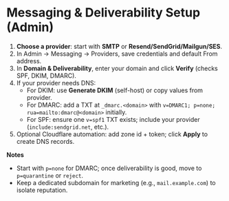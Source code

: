 # Messaging & Deliverability Setup (Admin)

1) **Choose a provider**: start with **SMTP** or **Resend/SendGrid/Mailgun/SES**.
2) In Admin → Messaging → Providers, save credentials and default From address.
3) In **Domain & Deliverability**, enter your domain and click **Verify** (checks SPF, DKIM, DMARC).
4) If your provider needs DNS:
   - For DKIM: use **Generate DKIM** (self-host) or copy values from provider.
   - For DMARC: add a TXT at `_dmarc.<domain>` with `v=DMARC1; p=none; rua=mailto:dmarc@<domain>` initially.
   - For SPF: ensure one `v=spf1` TXT exists; include your provider (`include:sendgrid.net`, etc.).
5) Optional Cloudflare automation: add zone id + token; click **Apply** to create DNS records.

**Notes**
- Start with `p=none` for DMARC; once deliverability is good, move to `p=quarantine` or `reject`.
- Keep a dedicated subdomain for marketing (e.g., `mail.example.com`) to isolate reputation.
